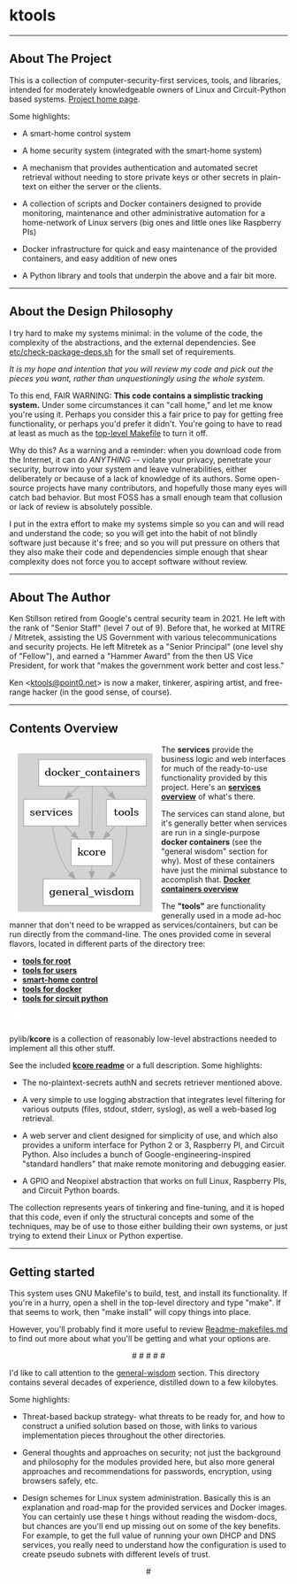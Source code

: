 # ktools

- - -

## About The Project

This is a collection of computer-security-first services, tools, and
libraries, intended for moderately knowledgeable owners of Linux and
Circuit-Python based systems.  [Project home page](https://point0.net/ktools/).

Some highlights:

- A smart-home control system

- A home security system (integrated with the smart-home system)

- A mechanism that provides authentication and automated secret retrieval
  without needing to store private keys or other secrets in plain-text on
  either the server or the clients.

- A collection of scripts and Docker containers designed to provide
  monitoring, maintenance and other administrative automation for a
  home-network of Linux servers (big ones and little ones like Raspberry PIs)

- Docker infrastructure for quick and easy maintenance of the provided
  containers, and easy addition of new ones

- A Python library and tools that underpin the above and a fair bit more.

- - -

## About the Design Philosophy

I try hard to make my systems minimal: in the volume of the code, the
complexity of the abstractions, and the external dependencies.  See
[etc/check-package-deps.sh](etc/check-package-deps.sh) for the small set of
requirements.

*It is my hope and intention that you will review my code and pick out the
pieces you want, rather than unquestioningly using the whole system.*

To this end, FAIR WARNING: **This code contains a simplistic tracking system.**
Under some circumstances it can "call home," and let me know you're using it.
Perhaps you consider this a fair price to pay for getting free functionality,
or perhaps you'd prefer it didn't.  You're going to have to read at least as
much as the [top-level Makefile](./Makefile) to turn it off.

Why do this?  As a warning and a reminder: when you download code from the
Internet, it can do *ANYTHING* -- violate your privacy, penetrate your
security, burrow into your system and leave vulnerabilities, either
deliberately or because of a lack of knowledge of its authors.  Some
open-source projects have many contributors, and hopefully those many eyes
will catch bad behavior.  But most FOSS has a small enough team that
collusion or lack of review is absolutely possible.

I put in the extra effort to make my systems simple so you can and will read
and understand the code; so you will get into the habit of not blindly
software just because it's free; and so you will put pressure on others that 
they also make their code and dependencies simple enough that shear complexity 
does not force you to accept software without review.

- - -

## About The Author

Ken Stillson retired from Google's central security team in 2021.  He left
with the rank of "Senior Staff" (level 7 out of 9).  Before that, he worked at
MITRE / Mitretek, assisting the US Government with various telecommunications
and security projects.  He left Mitretek as a "Senior Principal" (one level
shy of "Fellow"), and earned a "Hammer Award" from the then US Vice President,
for work that "makes the government work better and cost less."

Ken <<ktools@point0.net>> is now a maker, tinkerer, aspiring artist, and
free-range hacker (in the good sense, of course).

- - -

## Contents Overview

<img align="left" src="etc/graphviz/overview.png">

The **services** provide the business logic and web interfaces for much of the
ready-to-use functionality provided by this project.  Here's an
**[services overview](services/README-services.md)** of what's there.

The services can stand alone, but it's generally better when services are run
in a single-purpose **docker containers** (see the "general wisdom" section
for why).  Most of these containers have just the minimal substance to 
accomplish that.  **[Docker containers overview](docker-containers/README-containers.md)**

The **"tools"** are functionality generally used in a mode ad-hoc manner that
don't need to be wrapped as services/containers, but can be run directly from
the command-line.  The ones provided come in several flavors, located in
different parts of the directory tree:

- **[tools for root](tools-for-root/README-root-tools.md)**
- **[tools for users](pylib/tools/README-user-tools.md)**
- **[smart-home control](pylib/home_control/README-home-control.md)**
- **[tools for docker](docker-infrastructure/README-docker-tools.md)**
- **[tools for circuit python](pylib/circuitpy_sim/README-circuitpy.md)**

<img src="etc/1x1.png" height=25>  <!-- slimy way to force a break to beyond the image -->


pylib/**kcore** is a collection of reasonably low-level abstractions needed to
implement all this other stuff.

See the included **[kcore readme](pylib/kcore/README-kcore.md)**
or a full description.  Some highlights:

   - The no-plaintext-secrets authN and secrets retriever mentioned above.

   - A very simple to use logging abstraction that integrates level filtering
     for various outputs (files, stdout, stderr, syslog), as well a web-based
     log retrieval.

   - A web server and client designed for simplicity of use, and which also
     provides a uniform interface for Python 2 or 3, Raspberry PI, and Circuit
     Python.  Also includes a bunch of Google-engineering-inspired "standard
     handlers" that make remote monitoring and debugging easier.

   - A GPIO and Neopixel abstraction that works on full Linux, Raspberry PIs,
     and Circuit Python boards.

The collection represents years of tinkering and fine-tuning, and it is hoped
that this code, even if only the structural concepts and some of the
techniques, may be of use to those either building their own systems, or just
trying to extend their Linux or Python expertise.

- - -

## Getting started

This system uses GNU Makefile's to build, test, and install its functionality.
If you're in a hurry, open a shell in the top-level directory and type "make".
If that seems to work, then "make install" will copy things into place.

However, you'll probably find it more useful to review
[Readme-makefiles.md](Readme-makefiles.md) to find out more about what you'll
be getting and what your options are.


<center># # # # #</center>

I'd like to call attention to the
[general-wisdom](general-wisdom/README-wisdom.md) section.  This directory
contains several decades of experience, distilled down to a few kilobytes.

Some highlights:

- Threat-based backup strategy- what threats to be ready for, and how to
  construct a unified solution based on those, with links to various
  implementation pieces throughout the other directories.

- General thoughts and approaches on security; not just the background and
  philosophy for the modules provided here, but also more general approaches
  and recommendations for passwords, encryption, using browsers safely, etc.

- Design schemes for Linux system administration.  Basically this is an
  explanation and road-map for the provided services and Docker images.  You
  can certainly use these t hings without reading the wisdom-docs, but chances
  are you'll end up missing out on some of the key benefits.  For example, to
  get the full value of running your own DHCP and DNS services, you really
  need to understand how the configuration is used to create pseudo subnets
  with different levels of trust.


<center>#</center>
